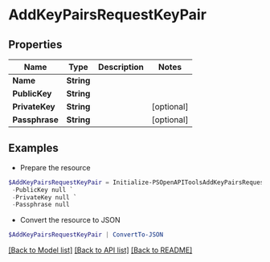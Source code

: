 # AddKeyPairsRequestKeyPair
## Properties

Name | Type | Description | Notes
------------ | ------------- | ------------- | -------------
**Name** | **String** |  | 
**PublicKey** | **String** |  | 
**PrivateKey** | **String** |  | [optional] 
**Passphrase** | **String** |  | [optional] 

## Examples

- Prepare the resource
```powershell
$AddKeyPairsRequestKeyPair = Initialize-PSOpenAPIToolsAddKeyPairsRequestKeyPair  -Name null `
 -PublicKey null `
 -PrivateKey null `
 -Passphrase null
```

- Convert the resource to JSON
```powershell
$AddKeyPairsRequestKeyPair | ConvertTo-JSON
```

[[Back to Model list]](../README.md#documentation-for-models) [[Back to API list]](../README.md#documentation-for-api-endpoints) [[Back to README]](../README.md)

